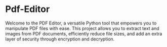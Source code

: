 # Pdf-Editor
Welcome to the PDF Editor, a versatile Python tool that empowers you to manipulate PDF files with ease. This project allows you to extract text and images from PDF documents, efficiently reduce file sizes, and add an extra layer of security through encryption and decryption.
